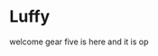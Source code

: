 # Luffy
welcome
gear five is here and it is op 
 
 
     
  
          
                              
                                      
                                                
                                                                    
                                         
                                       
                       
            
     
 
